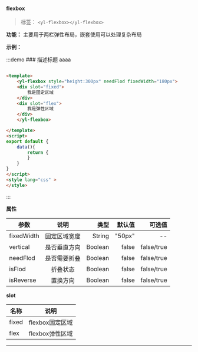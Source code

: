 

#### flexbox

> 标签： `<yl-flexbox></yl-flexbox>` 


**功能：** 主要用于两栏弹性布局，嵌套使用可以处理复杂布局

**示例：**

:::demo   ### 描述标题 aaaa
```html

<template>
    <yl-flexbox style="height:300px" needFlod fixedWidth="180px">
    <div slot="fixed">
        我是固定区域
    </div>
    <div slot="flex">
        我是弹性区域
    </div>
    </yl-flexbox>

</template>
<script>
export default {
    data(){
        return {
        }
    }
}
</script>
<style lang="css" >
</style>

```
:::

  **属性**

  | 参数        | 说明           |类型   |默认值|可选值|
  | ------------- |:-------------:| -----:|---:|---:|
  | fixedWidth| 固定区域宽度 | String|"50px" |--|
  | vertical| 是否垂直方向 | Boolean|false |false/true|
  | needFlod| 是否需要折叠 | Boolean|false |false/true|
  | isFlod| 折叠状态 | Boolean|false |false/true|
  | isReverse| 置换方向 | Boolean|false |false/true|

  **slot**
   
  | 名称        | 说明             |
  | ------------- |:-------------:|
  | fixed| flexbox固定区域 | 
  | flex| flexbox弹性区域 | 

---


